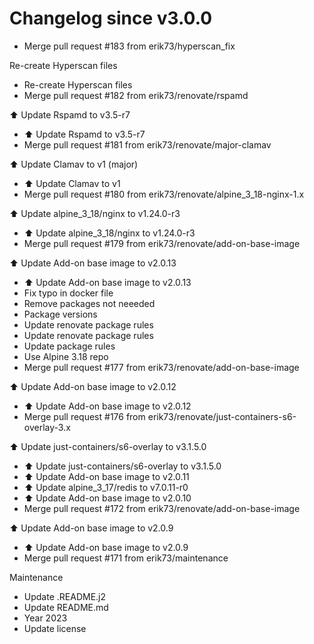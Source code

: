 # Changelog since v3.0.0
- Merge pull request #183 from erik73/hyperscan_fix

Re-create Hyperscan files 
- Re-create Hyperscan files 
- Merge pull request #182 from erik73/renovate/rspamd

⬆️ Update Rspamd to v3.5-r7 
- ⬆️ Update Rspamd to v3.5-r7 
- Merge pull request #181 from erik73/renovate/major-clamav

⬆️ Update Clamav to v1 (major) 
- ⬆️ Update Clamav to v1 
- Merge pull request #180 from erik73/renovate/alpine_3_18-nginx-1.x

⬆️ Update alpine_3_18/nginx to v1.24.0-r3 
- ⬆️ Update alpine_3_18/nginx to v1.24.0-r3 
- Merge pull request #179 from erik73/renovate/add-on-base-image

⬆️ Update Add-on base image to v2.0.13 
- ⬆️ Update Add-on base image to v2.0.13 
- Fix typo in docker file 
- Remove packages not neeeded 
- Package versions 
- Update renovate package rules 
- Update renovate package rules 
- Update package rules 
- Use Alpine 3.18 repo 
- Merge pull request #177 from erik73/renovate/add-on-base-image

⬆️ Update Add-on base image to v2.0.12 
- ⬆️ Update Add-on base image to v2.0.12 
- Merge pull request #176 from erik73/renovate/just-containers-s6-overlay-3.x

⬆️ Update just-containers/s6-overlay to v3.1.5.0 
- ⬆️ Update just-containers/s6-overlay to v3.1.5.0 
- ⬆️ Update Add-on base image to v2.0.11 
- ⬆️ Update alpine_3_17/redis to v7.0.11-r0 
- ⬆️ Update Add-on base image to v2.0.10 
- Merge pull request #172 from erik73/renovate/add-on-base-image

⬆️ Update Add-on base image to v2.0.9 
- ⬆️ Update Add-on base image to v2.0.9 
- Merge pull request #171 from erik73/maintenance

Maintenance 
- Update .README.j2 
- Update README.md 
- Year 2023 
- Update license 

